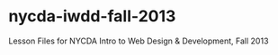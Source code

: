 nycda-iwdd-fall-2013
====================

Lesson Files for NYCDA Intro to Web Design &amp; Development, Fall 2013
